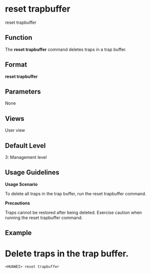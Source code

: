 reset trapbuffer
================

reset trapbuffer

Function
--------



The **reset trapbuffer** command deletes traps in a trap buffer.




Format
------

**reset trapbuffer**


Parameters
----------

None

Views
-----

User view


Default Level
-------------

3: Management level


Usage Guidelines
----------------

**Usage Scenario**

To delete all traps in the trap buffer, run the reset trapbuffer command.

**Precautions**

Traps cannot be restored after being deleted. Exercise caution when running the reset trapbuffer command.


Example
-------

# Delete traps in the trap buffer.
```
<HUAWEI> reset trapbuffer

```